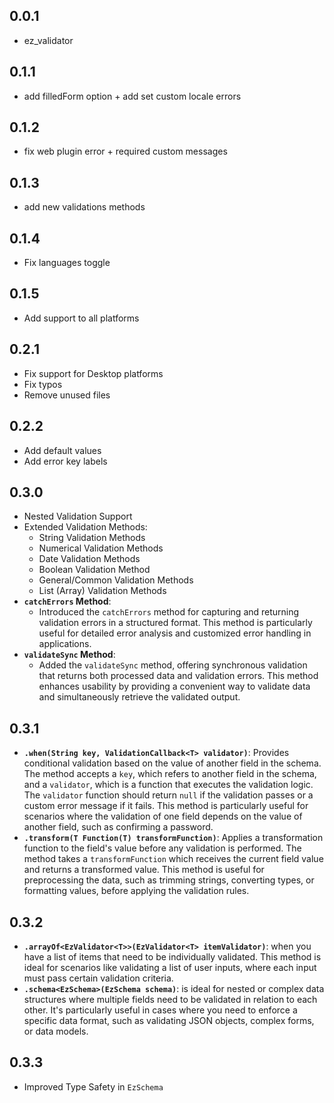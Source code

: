 ## 0.0.1
- ez_validator

## 0.1.1
- add filledForm option + add set custom locale errors

## 0.1.2
- fix web plugin error + required custom messages

## 0.1.3
- add new validations methods

## 0.1.4
- Fix languages toggle

## 0.1.5
- Add support to all platforms

## 0.2.1
- Fix support for Desktop platforms
- Fix typos
- Remove unused files

## 0.2.2
- Add default values
- Add error key labels

## 0.3.0
- Nested Validation Support
- Extended Validation Methods:
  - String Validation Methods
  - Numerical Validation Methods
  - Date Validation Methods
  - Boolean Validation Method
  - General/Common Validation Methods
  - List (Array) Validation Methods
- **`catchErrors` Method**:
  - Introduced the `catchErrors` method for capturing and returning validation errors in a structured format. This method is particularly useful for detailed error analysis and customized error handling in applications.
- **`validateSync` Method**:
    - Added the `validateSync` method, offering synchronous validation that returns both processed data and validation errors. This method enhances usability by providing a convenient way to validate data and simultaneously retrieve the validated output.
  
## 0.3.1
- **`.when(String key, ValidationCallback<T> validator)`**: Provides conditional validation based on the value of another field in the schema. The method accepts a `key`, which refers to another field in the schema, and a `validator`, which is a function that executes the validation logic. The `validator` function should return `null` if the validation passes or a custom error message if it fails. This method is particularly useful for scenarios where the validation of one field depends on the value of another field, such as confirming a password.
- **`.transform(T Function(T) transformFunction)`**: Applies a transformation function to the field's value before any validation is performed. The method takes a `transformFunction` which receives the current field value and returns a transformed value. This method is useful for preprocessing the data, such as trimming strings, converting types, or formatting values, before applying the validation rules.

## 0.3.2
  - **`.arrayOf<EzValidator<T>>(EzValidator<T> itemValidator)`**: when you have a list of items that need to be individually validated. This method is ideal for scenarios like validating a list of user inputs, where each input must pass certain validation criteria.
  - **`.schema<EzSchema>(EzSchema schema)`**: is ideal for nested or complex data structures where multiple fields need to be validated in relation to each other. It's particularly useful in cases where you need to enforce a specific data format, such as validating JSON objects, complex forms, or data models.

## 0.3.3
- Improved Type Safety in `EzSchema` 